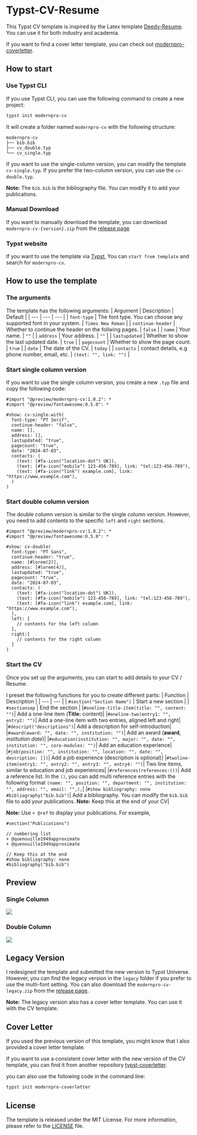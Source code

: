 # Typst-CV-Resume

This Typst CV template is inspired by the Latex template [Deedy-Resume](https://github.com/deedy/Deedy-Resume). You can use it for both industry and academia.

If you want to find a cover letter template, you can check out [modernpro-coverletter](https://github.com/jxpeng98/typst-coverletter).

## How to start

### Use Typst CLI

If you use Typst CLI, you can use the following command to create a new project:

```bash
typst init modernpro-cv
```

It will create a folder named `modernpro-cv` with the following structure:

```plain
modernpro-cv
├── bib.bib
├── cv_double.typ
└── cv_single.typ
```

If you want to use the single-column version, you can modify the template `cv-single.typ`. If you prefer the two-column version, you can use the `cv-double.typ`.

**Note:** The `bib.bib` is the bibliography file. You can modify it to add your publications.

### Manual Download

If you want to manually download the template, you can download `modernpro-cv-{version}.zip` from the [release page](https://github.com/jxpeng98/Typst-CV-Resume/releases)

### Typst website

If you want to use the template via [Typst](https://typst.app), You can `start from template` and search for `modernpro-cv`.

## How to use the template

### The arguments

The template has the following arguments:
| Argument | Description | Default |
| --- | --- | --- |
| `font-type` | The font type. You can choose any supported font in your system. | `Times New Roman` |
| `continue-header` | Whether to continue the header on the follwing pages. | `false` |
| `name` | Your name. | `""` |
| `address` | Your address. | `""` |
| `lastupdated` | Whether to show the last updated date. | `true` |
| `pagecount` | Whether to show the page count. | `true` |
| `date` | The date of the CV. | `today` |
| `contacts` | contact details, e.g phone number, email, etc. | `(text: "", link: "")` |

### Start single column version

If you want to use the single column version, you create a new `.typ` file and copy the following code:

```Typst
#import "@preview/modernpro-cv:1.0.2": *
#import "@preview/fontawesome:0.5.0": *

#show: cv-single.with(
  font-type: "PT Serif",
  continue-header: "false",
  name: [],
  address: [],
  lastupdated: "true",
  pagecount: "true",
  date: "2024-07-03",
  contacts: (
    (text: [#fa-icon("location-dot") UK]),
    (text: [#fa-icon("mobile") 123-456-789], link: "tel:123-456-789"),
    (text: [#fa-icon("link") example.com], link: "https://www.example.com"),
  )
)
```

### Start double column version

The double column version is similar to the single column version. However, you need to add contents to the specific `left` and `right` sections.

```Typst
#import "@preview/modernpro-cv:1.0.2": *
#import "@preview/fontawesome:0.5.0": *

#show: cv-double(
  font-type: "PT Sans",
  continue-header: "true",
  name: [#lorem(2)],
  address: [#lorem(4)],
  lastupdated: "true",
  pagecount: "true",
  date: "2024-07-03",
  contacts: (
    (text: [#fa-icon("location-dot") UK]),
    (text: [#fa-icon("mobile") 123-456-789], link: "tel:123-456-789"),
    (text: [#fa-icon("link") example.com], link: "https://www.example.com"),
  ),
  left: [
    // contents for the left column
  ],
  right:[
    // contents for the right column
  ]
)
```

### Start the CV

Once you set up the arguments, you can start to add details to your CV / Resume.

I preset the following functions for you to create different parts:
| Function | Description |
| --- | --- |
| `#section("Section Name")` | Start a new section |
| `#sectionsep` | End the section |
|`#oneline-title-item(title: "", content: "")`| Add a one-line item (**Title:** content)|
|`#oneline-two(entry1: "", entry2: "")`| Add a one-line item with two entries, aligned left and right|
|`#descript("descriptions")`| Add a description for self-introduction|
|`#award(award: "", date: "", institution: "")`| Add an award (**award**, *institution*   *date*)|
|`#education(institution: "", major: "", date: "", institution: "", core-modules: "")`| Add an education experience|
|`#job(position: "", institution: "", location: "", date: "", description: [])`| Add a job experience (description is optional)|
|`#twoline-item(entry1: "", entry2: "", entry3: "", entry4: "")`| Two line items, similar to education and job experiences|
|`#references(references:())`| Add a reference list. In the `()`, you can add multi reference entries with the following format `(name: "", position: "", department: "", institution: "", address: "", email: "",),`|
|`#show bibliography: none #bibliography("bib.bib")`| Add a bibliography. You can modify the `bib.bib` file to add your publications. **Note:** Keep this at the end of your CV|

**Note:** Use `+ @ref` to display your publications. For example,

```Typst
#section("Publications")

// numbering list 
+ @quenouille1949approximate
+ @quenouille1949approximate

// Keep this at the end
#show bibliography: none
#bibliography("bib.bib")
```

## Preview

### Single Column

![](https://minioapi.pjx.ac.cn/img1/2024/07/a81ac7ec96be0625eefccb81ead160d3.png)

### Double Column

![](https://minioapi.pjx.ac.cn/img1/2024/07/12e9b31e306055f615edf49f9b8ffe55.png)

## Legacy Version

I redesigned the template and submitted the new version to Typst Universe. However, you can find the legacy version in the `legacy` folder if you prefer to use the multi-font setting. You can also download the `modernpro-cv-legacy.zip` from the [release page](https://github.com/jxpeng98/Typst-CV-Resume/releases).

**Note:** The legacy version also has a cover letter template. You can use it with the CV template.

## Cover Letter

If you used the previous version of this template, you might know that I also provided a cover letter template.

If you want to use a consistent cover letter with the new version of the CV template, you can find it from another repository [typst-coverletter](https://github.com/jxpeng98/typst-coverletter).

you can also use the following code in the command line:

```bash
typst init modernpro-coverletter
```

## License

The template is released under the MIT License. For more information, please refer to the [LICENSE](https://github.com/jxpeng98/Typst-CV-Resume/blob/main/LICENSE) file.
